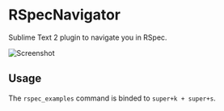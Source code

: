 RSpecNavigator
========

Sublime Text 2 plugin to navigate you in RSpec.

![Screenshot](http://i.imgur.com/XAdAj.png)

## Usage

The `rspec_examples` command is binded to `super+k + super+s`.
